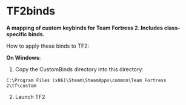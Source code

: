 TF2binds
========
**A mapping of custom keybinds for Team Fortress 2. Includes class-specific binds.**

How to apply these binds to TF2:

**On Windows**: 
  1. Copy the CustomBinds directory into this directory: 

`C:\Program Files (x86)\Steam\SteamApps\common\Team Fortress 2\tf\custom`

  2. Launch TF2
